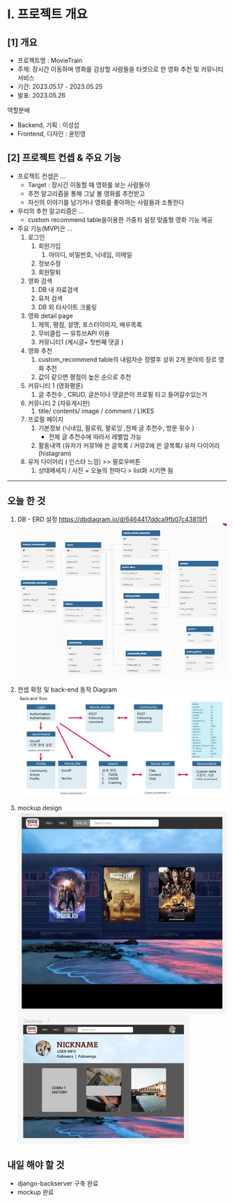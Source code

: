 # I. 프로젝트 개요

## [1] 개요

- 프로젝트명 : MovieTrain
- 주제: 장시간 이동하며 영화를 감상할 사람들을 타겟으로 한 
         영화 추천 및 커뮤니티 서비스
- 기간: 2023.05.17 - 2023.05.25
- 발표: 2023.05.26

역할분배

- Backend, 기획 : 이성섭
- Frontend, 디자인 : 윤민영

## [2] 프로젝트 컨셉 & 주요 기능

- 프로젝트 컨셉은 ...
    - Target : 장시간 이동할 때 영화를 보는 사람들이
    - 추천 알고리즘을 통해 그날 볼 영화를 추천받고
    - 자신의 이야기를 남기거나 영화를 좋아하는 사람들과 소통한다
- 우리의 추천 알고리즘은 ...
    - custom recommend table을이용한 가중치 설정 맞춤형 영화 기능 제공
- 주요 기능(MVP)은 ...
    1. 로그인 
        1. 회원가입
            1. 아이디, 비밀번호, 닉네임, 이메일
        2. 정보수정
        3. 회원탈퇴
    2. 영화 검색
        1. DB 내 자료검색
        2. 유저 검색
        3. DB 외 타사이트 크롤링
    3. 영화 detail page
        1. 제목, 평점, 설명, 포스터이미지, 배우목록 
        2. 무비클립 — 유튜브API 이용
        3. 커뮤니티1 (게시글+ 첫번째 댓글 )
    4. 영화 추천
        1. custom_recommend table의 내림차순 정렬후 상위 2개 분야의 장르 영화 추천
        2. 값이 같으면 평점이 높은 순으로 추천  
    5. 커뮤니티 1 (영화평론)
        1. 글 추천수 , CRUD, 글쓴이나 댓글쓴이 프로필 타고 들어갈수있는거
    6. 커뮤니티 2 (자유게시판)
        1.  title/ contents/ image / comment / LIKES
    7. 프로필 페이지 
        1. 기본정보 (닉네임, 팔로워, 팔로잉 ,전체 글 추천수, 방문 횟수 ) 
            - 전체 글 추천수에 따라서 레벨업 가능
        2. 활동내역 
        (유저가 커뮤1에 쓴 글목록 / 커뮤2에 쓴 글목록/ 유저 다이어리(histagram)
    8. 유저 다이어리 ( 인스타 느낌) >> 팔로우버튼 
        1. 상태메세지 / 사진 + 오늘의 한마디  > list화 시키면 됨



---
## 오늘 한 것
1. DB - ERD 설정
https://dbdiagram.io/d/6464417ddca9fb07c43815f1
![ERD](ERD.png)


2. 컨셉 확정 및 back-end 동작 Diagram
![Back-flow](back_flow.PNG)

3. mockup design
![mockup1](mockup1.png)
![mockup2](mockup2.png)




## 내일 해야 할 것
- django-backserver 구축 완료
- mockup 완료